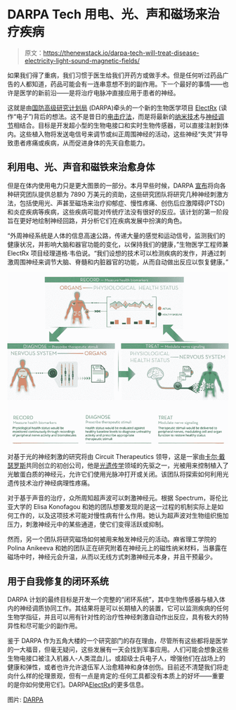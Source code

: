# DARPA Tech 用电、光、声和磁场来治疗疾病

> 原文：<https://thenewstack.io/darpa-tech-will-treat-disease-electricity-light-sound-magnetic-fields/>

如果我们得了重病，我们习惯于医生给我们开药方或做手术。但是任何听过药品广告的人都知道，药品可能会有一连串意想不到的副作用。下一个最好的事情——也许是医学的新前沿——是将治疗电脉冲直接应用于患者的神经。

这就是由[国防高级研究计划局](https://www.darpa.mil/) (DARPA)牵头的一个新的生物医学项目 [ElectRx](https://www.darpa.mil/news-events/2015-10-05) (读作“电子”)背后的想法。这不是昔日的[电击疗法](https://en.wikipedia.org/wiki/Electroconvulsive_therapy#History)，而是将最新的[纳米技术](https://en.wikipedia.org/wiki/Nanomedicine)与[神经调节](https://en.wikipedia.org/wiki/Neuromodulation)相结合。目标是开发超小型的生物电接口和实时生物传感器，可以直接注射到体内。这些植入物将发送电信号来调节或纠正周围神经的活动，这些神经“失灵”并导致患者疼痛或疾病，从而促进身体的先天自愈能力。

## 利用电、光、声音和磁铁来治愈身体

但是在体内使用电力只是更大图景的一部分。本月早些时候，DARPA [宣布](https://www.darpa.mil/news-events/2015-10-05)将向各种研究团队提供总额为 7890 万美元的资助，这些研究团队将研究几种神经刺激方法，包括使用光、声甚至磁场来治疗抑郁症、慢性疼痛、创伤后应激障碍(PTSD)和炎症疾病等疾病，这些疾病可能对传统疗法没有很好的反应。该计划的第一阶段旨在更好地绘制神经回路，并分析它们在疾病发展中扮演的角色。

“外周神经系统是人体的信息高速公路，传递大量的感觉和运动信号，监测我们的健康状况，并影响大脑和器官功能的变化，以保持我们的健康，”生物医学工程师兼 ElectRx 项目经理道格·韦伯说。“我们设想的技术可以检测疾病的发作，并通过刺激周围神经来调节大脑、脊髓和内脏器官的功能，从而自动做出反应以恢复健康。”

[![darpa-electrx-1](img/d91edf531b3dc4c2490c50533eac5977.png)](https://thenewstack.io/wp-content/uploads/2015/10/darpa-electrx-1.jpg)

对基于光的神经刺激的研究将由 Circuit Therapeutics 领导，这是一家由[卡尔·戴瑟罗斯](http://web.stanford.edu/group/dlab/index.html)共同创立的初创公司，他是[光遗传学](http://video.mit.edu/watch/optogenetics-controlling-the-brain-with-light-7659/)领域的先驱之一，光被用来控制植入了光敏蛋白质的神经元，允许它们使用光脉冲打开或关闭。该团队将探索如何利用光遗传技术治疗神经病理性疼痛。

对于基于声音的治疗，众所周知超声波可以刺激神经元。根据 Spectrum，哥伦比亚大学的 Elisa Konofagou 和她的团队想要发现的是这一过程的机制实际上是如何工作的，以及这项技术可能对慢性病有什么作用。她认为超声波对生物组织施加压力，刺激神经元中的某些通道，使它们变得活跃或抑制。

然而，另一个团队将研究磁场如何被用来触发神经元的活动。麻省理工学院的 Polina Anikeeva 和她的团队正在研究附着在神经元上的磁性纳米材料，当暴露在磁场中时，神经元会升温，从而以无线方式刺激神经元本身，并且干预最少。

## 用于自我修复的闭环系统

DARPA 计划的最终目标是开发一个完整的“闭环系统”，其中生物传感器与植入体内的神经调质协同工作。其结果将是可以长期植入的装置，它可以监测疾病的任何生物学指征，并且可以用有针对性的治疗性神经刺激自动作出反应，具有极大的特异性和尽可能少的副作用。

鉴于 DARPA 作为五角大楼的一个研究部门的存在理由，尽管所有这些都将是医学的一大福音，但毫无疑问，这些发展有一天会找到军事应用。人们可能会想象这些生物电接口被注入机器人-人类混血儿，或超级士兵电子人，增强他们在战场上的健康和弹性，或者也许允许退伍军人治愈精神和身体创伤。目前还不清楚我们将走向什么样的伦理景观，但有一点是肯定的:任何工具都没有本质上的好坏——重要的是你如何使用它们。DARPA[ElectRx](https://www.darpa.mil/news-events/2015-10-05)的更多信息。

图片: [DARPA](https://www.darpa.mil/program/electrical-prescriptions)

<svg xmlns:xlink="http://www.w3.org/1999/xlink" viewBox="0 0 68 31" version="1.1"><title>Group</title> <desc>Created with Sketch.</desc></svg>